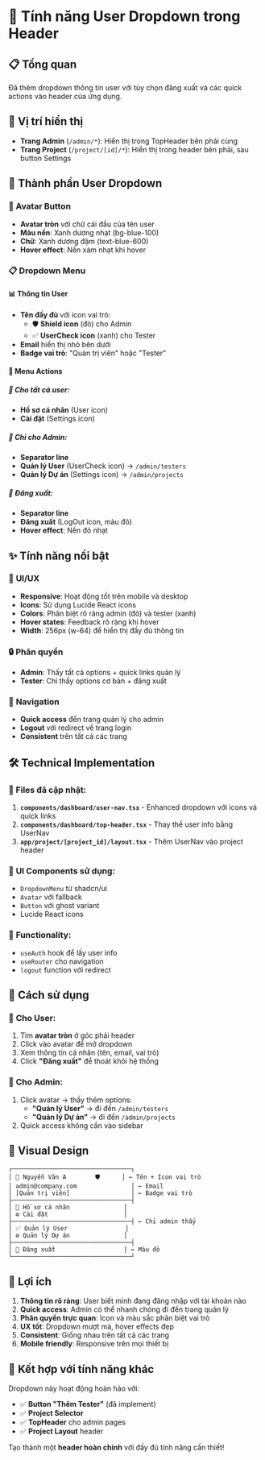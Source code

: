 # 👤 Tính năng User Dropdown trong Header

## 📋 Tổng quan
Đã thêm dropdown thông tin user với tùy chọn đăng xuất và các quick actions vào header của ứng dụng.

## 🎨 Vị trí hiển thị
- **Trang Admin** (`/admin/*`): Hiển thị trong TopHeader bên phải cùng
- **Trang Project** (`/project/[id]/*`): Hiển thị trong header bên phải, sau button Settings

## 🎯 Thành phần User Dropdown

### 🔘 Avatar Button
- **Avatar tròn** với chữ cái đầu của tên user
- **Màu nền**: Xanh dương nhạt (bg-blue-100)
- **Chữ**: Xanh dương đậm (text-blue-600)
- **Hover effect**: Nền xám nhạt khi hover

### 📋 Dropdown Menu

#### 📊 **Thông tin User**
- **Tên đầy đủ** với icon vai trò:
  - 🛡️ **Shield icon** (đỏ) cho Admin
  - ✅ **UserCheck icon** (xanh) cho Tester
- **Email** hiển thị nhỏ bên dưới
- **Badge vai trò**: "Quản trị viên" hoặc "Tester"

#### 🔧 **Menu Actions**

##### 👤 **Cho tất cả user:**
- **Hồ sơ cá nhân** (User icon)
- **Cài đặt** (Settings icon)

##### 🔐 **Chỉ cho Admin:**
- **Separator line**
- **Quản lý User** (UserCheck icon) → `/admin/testers`
- **Quản lý Dự án** (Settings icon) → `/admin/projects`

##### 🚪 **Đăng xuất:**
- **Separator line**
- **Đăng xuất** (LogOut icon, màu đỏ)
- **Hover effect**: Nền đỏ nhạt

## ✨ Tính năng nổi bật

### 🎨 **UI/UX**
- **Responsive**: Hoạt động tốt trên mobile và desktop
- **Icons**: Sử dụng Lucide React icons
- **Colors**: Phân biệt rõ ràng admin (đỏ) và tester (xanh)
- **Hover states**: Feedback rõ ràng khi hover
- **Width**: 256px (w-64) để hiển thị đầy đủ thông tin

### 🔒 **Phân quyền**
- **Admin**: Thấy tất cả options + quick links quản lý
- **Tester**: Chỉ thấy options cơ bản + đăng xuất

### 🚀 **Navigation**
- **Quick access** đến trang quản lý cho admin
- **Logout** với redirect về trang login
- **Consistent** trên tất cả các trang

## 🛠 Technical Implementation

### 📁 Files đã cập nhật:
1. **`components/dashboard/user-nav.tsx`** - Enhanced dropdown với icons và quick links
2. **`components/dashboard/top-header.tsx`** - Thay thế user info bằng UserNav
3. **`app/project/[project_id]/layout.tsx`** - Thêm UserNav vào project header

### 🎨 **UI Components sử dụng:**
- `DropdownMenu` từ shadcn/ui
- `Avatar` với fallback
- `Button` với ghost variant
- Lucide React icons

### 🔧 **Functionality:**
- `useAuth` hook để lấy user info
- `useRouter` cho navigation
- `logout` function với redirect

## 🎯 Cách sử dụng

### 👤 **Cho User:**
1. Tìm **avatar tròn** ở góc phải header
2. Click vào avatar để mở dropdown
3. Xem thông tin cá nhân (tên, email, vai trò)
4. Click **"Đăng xuất"** để thoát khỏi hệ thống

### 🔐 **Cho Admin:**
1. Click avatar → thấy thêm options:
   - **"Quản lý User"** → đi đến `/admin/testers`
   - **"Quản lý Dự án"** → đi đến `/admin/projects`
2. Quick access không cần vào sidebar

## 🎨 Visual Design

```
┌─────────────────────────────────┐
│ 👤 Nguyễn Văn A        🛡️      │ ← Tên + Icon vai trò
│ admin@company.com               │ ← Email
│ [Quản trị viên]                 │ ← Badge vai trò
├─────────────────────────────────┤
│ 👤 Hồ sơ cá nhân               │
│ ⚙️ Cài đặt                     │
├─────────────────────────────────┤ ← Chỉ admin thấy
│ ✅ Quản lý User                │
│ ⚙️ Quản lý Dự án               │
├─────────────────────────────────┤
│ 🚪 Đăng xuất                   │ ← Màu đỏ
└─────────────────────────────────┘
```

## 🔮 Lợi ích

1. **Thông tin rõ ràng**: User biết mình đang đăng nhập với tài khoản nào
2. **Quick access**: Admin có thể nhanh chóng đi đến trang quản lý
3. **Phân quyền trực quan**: Icon và màu sắc phân biệt vai trò
4. **UX tốt**: Dropdown mượt mà, hover effects đẹp
5. **Consistent**: Giống nhau trên tất cả các trang
6. **Mobile friendly**: Responsive trên mọi thiết bị

## 🚀 Kết hợp với tính năng khác

Dropdown này hoạt động hoàn hảo với:
- ✅ **Button "Thêm Tester"** (đã implement)
- ✅ **Project Selector** 
- ✅ **TopHeader** cho admin pages
- ✅ **Project Layout** header

Tạo thành một **header hoàn chỉnh** với đầy đủ tính năng cần thiết!